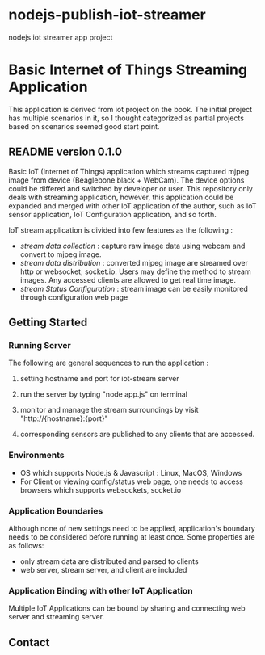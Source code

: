 nodejs-publish-iot-streamer
===========================

nodejs iot streamer app project

# Basic Internet of Things Streaming Application

This application is derived from iot project on the book. The initial project has multiple scenarios in it, so I thought categorized as partial projects based on scenarios seemed good start point.

## README version 0.1.0

Basic IoT (Internet of Things) application which streams captured mjpeg image from device (Beaglebone black + WebCam). The device options could be differed and switched by developer or user. This repository only deals with streaming application, however, this application could be expanded and merged with other IoT application of the author, such as IoT sensor application, IoT Configuration application, and so forth.

IoT stream application is divided into few features as the following : 

* *stream data collection* : capture raw image data using webcam and convert to mjpeg image.
* *stream data distribution* : converted mjpeg image are streamed over http or websocket, socket.io. Users may define the method to stream images. Any accessed clients are allowed to get real time image.
* *stream Status Configuration* : stream image can be easily monitored through configuration web page

## Getting Started

### Running Server

The following are general sequences to run the application :

1. setting hostname and port for iot-stream server

2. run the server by typing "node app.js" on terminal

3. monitor and manage the stream surroundings by visit "http://{hostname}:{port}"

4. corresponding sensors are published to any clients that are accessed. 

### Environments

- OS which supports Node.js & Javascript : Linux, MacOS, Windows
- For Client or viewing config/status web page, one needs to access browsers which supports websockets, socket.io


### Application Boundaries

Although none of new settings need to be applied, application's boundary needs to be considered before running at least once. Some properties are as follows:

- only stream data are distributed and parsed to clients
- web server, stream server, and client are included

### Application Binding with other IoT Application

Multiple IoT Applications can be bound by sharing and connecting web server and streaming server.


## Contact

